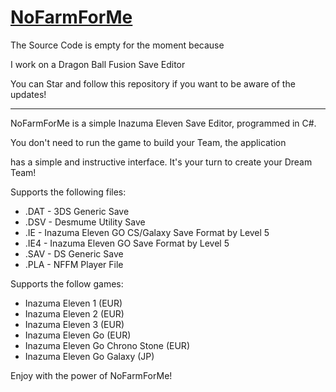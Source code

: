 # [NoFarmForMe](https://discord.gg/3FpDBSz)

The Source Code is empty for the moment because 

I work on a Dragon Ball Fusion Save Editor

You can Star and follow this repository if you want to be aware of the updates!

___________________________________________________________________________
NoFarmForMe is a simple Inazuma Eleven Save Editor, programmed in C#.

You don't need to run the game to build your Team, the application 

has a simple and instructive interface. It's your turn to create your Dream Team!

Supports the following files:
* .DAT - 3DS Generic Save
* .DSV - Desmume Utility Save
* .IE - Inazuma Eleven GO CS/Galaxy Save Format by Level 5
* .IE4 - Inazuma Eleven GO Save Format by Level 5
* .SAV - DS Generic Save
* .PLA - NFFM Player File

Supports the follow games:
* Inazuma Eleven 1 (EUR)
* Inazuma Eleven 2 (EUR)
* Inazuma Eleven 3 (EUR)
* Inazuma Eleven Go (EUR)
* Inazuma Eleven Go Chrono Stone (EUR)
* Inazuma Eleven Go Galaxy (JP)

Enjoy with the power of NoFarmForMe!
